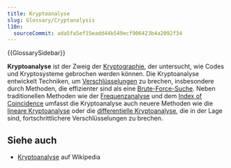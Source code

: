 ```yaml
---
title: Kryptoanalyse
slug: Glossary/Cryptanalysis
l10n:
  sourceCommit: ada5fa5ef15eadd44b549ecf906423b4a2092f34
---
```


{{GlossarySidebar}}

**Kryptoanalyse** ist der Zweig der [Kryptographie](/de/docs/Glossary/cryptography), der untersucht, wie Codes und Kryptosysteme gebrochen werden können. Die Kryptoanalyse entwickelt Techniken, um [Verschlüsselungen](/de/docs/Glossary/cipher) zu brechen, insbesondere durch Methoden, die effizienter sind als eine [Brute-Force-Suche](https://en.wikipedia.org/wiki/Brute-force_search). Neben traditionellen Methoden wie der [Frequenzanalyse](https://en.wikipedia.org/wiki/Frequency_analysis) und dem [Index of Coincidence](https://en.wikipedia.org/wiki/Index_of_coincidence) umfasst die Kryptoanalyse auch neuere Methoden wie die [lineare Kryptoanalyse](https://en.wikipedia.org/wiki/Linear_cryptanalysis) oder die [differentielle Kryptoanalyse](https://en.wikipedia.org/wiki/Differential_cryptanalysis), die in der Lage sind, fortschrittlichere Verschlüsselungen zu brechen.

## Siehe auch

- [Kryptoanalyse](https://en.wikipedia.org/wiki/Cryptanalysis) auf Wikipedia
